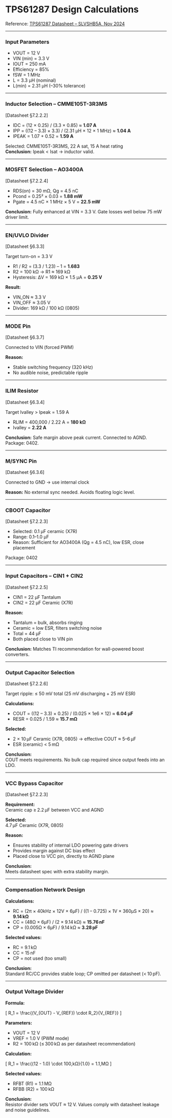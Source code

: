 # TPS61287 Design Calculations

Reference: [TPS61287 Datasheet – SLVSHB5A, Nov 2024](https://www.ti.com/lit/ds/symlink/tps61287.pdf)

---

### Input Parameters

- VOUT = 12 V  
- VIN (min) = 3.3 V  
- IOUT = 250 mA  
- Efficiency = 85%  
- fSW = 1 MHz  
- L = 3.3 µH (nominal)  
- L(min) = 2.31 µH (–30% tolerance)

---

### Inductor Selection – CMME105T-3R3MS  
[Datasheet §7.2.2.2]

- IDC = (12 × 0.25) / (3.3 × 0.85) ≈ **1.07 A**  
- IPP = ((12 – 3.3) × 3.3) / (2.31 µH × 12 × 1 MHz) ≈ **1.04 A**  
- IPEAK = 1.07 + 0.52 = **1.59 A**

Selected: CMME105T-3R3MS, 22 A sat, 15 A heat rating  
**Conclusion:** Ipeak < Isat → inductor valid.

---

### MOSFET Selection – AO3400A  
[Datasheet §7.2.2.4]

- RDS(on) = 30 mΩ, Qg = 4.5 nC  
- Pcond = 0.25² × 0.03 = **1.88 mW**  
- Pgate = 4.5 nC × 1 MHz × 5 V = **22.5 mW**

**Conclusion:** Fully enhanced at VIN = 3.3 V. Gate losses well below 75 mW driver limit.

---

### EN/UVLO Divider  
[Datasheet §6.3.3]

Target turn-on = 3.3 V  
- R1 / R2 = (3.3 / 1.23) – 1 = **1.683**  
- R2 = 100 kΩ → R1 ≈ 169 kΩ  
- Hysteresis: ΔV = 169 kΩ × 1.5 µA = **0.25 V**

**Result:**  
- VIN_ON ≈ 3.3 V  
- VIN_OFF ≈ 3.05 V  
- Divider: 169 kΩ / 100 kΩ (0805)

---

### MODE Pin  
[Datasheet §6.3.7]

Connected to VIN (forced PWM)

**Reason:**  
- Stable switching frequency (320 kHz)  
- No audible noise, predictable ripple

---

### ILIM Resistor  
[Datasheet §6.3.4]

Target Ivalley > Ipeak = 1.59 A  
- RLIM = 400,000 / 2.22 A = **180 kΩ**  
- Ivalley = **2.22 A**

**Conclusion:** Safe margin above peak current. Connected to AGND. Package: 0402.

---

### M/SYNC Pin  
[Datasheet §6.3.6]

Connected to GND → use internal clock

**Reason:** No external sync needed. Avoids floating logic level.

---

### CBOOT Capacitor  
[Datasheet §7.2.2.3]

- Selected: 0.1 µF ceramic (X7R)  
- Range: 0.1–1.0 µF  
- Reason: Sufficient for AO3400A (Qg = 4.5 nC), low ESR, close placement

Package: 0402

---

### Input Capacitors – CIN1 + CIN2  
[Datasheet §7.2.2.5]

- CIN1 = 22 µF Tantalum  
- CIN2 = 22 µF Ceramic (X7R)

**Reason:**  
- Tantalum = bulk, absorbs ringing  
- Ceramic = low ESR, filters switching noise  
- Total = 44 µF  
- Both placed close to VIN pin

**Conclusion:** Matches TI recommendation for wall-powered boost converters.

---

### Output Capacitor Selection  
[Datasheet §7.2.2.6]

Target ripple: ≤ 50 mV total (25 mV discharging + 25 mV ESR)

**Calculations:**

- COUT = ((12 – 3.3) × 0.25) / (0.025 × 1e6 × 12) ≈ **6.04 µF**
- RESR = 0.025 / 1.59 ≈ **15.7 mΩ**

**Selected:**

- 2 × 10 µF Ceramic (X7R, 0805) → effective COUT ≈ 5–6 µF
- ESR (ceramic) < 5 mΩ

**Conclusion:**  
COUT meets requirements. No bulk cap required since output feeds into an LDO.

---
### VCC Bypass Capacitor  
[Datasheet §7.2.2.3]

**Requirement:**  
Ceramic cap ≥ 2.2 µF between VCC and AGND

**Selected:**  
4.7 µF Ceramic (X7R, 0805)

**Reason:**  
- Ensures stability of internal LDO powering gate drivers  
- Provides margin against DC bias effect  
- Placed close to VCC pin, directly to AGND plane

**Conclusion:**  
Meets datasheet spec with extra stability margin.

---

### Compensation Network Design

**Calculations:**

- RC = (2π × 40kHz × 12V × 6µF) / ((1 – 0.725) × 1V × 360µS × 20) ≈ **9.14 kΩ**
- CC = (48Ω × 6µF) / (2 × 9.14 kΩ) ≈ **15.76 nF**
- CP = (0.005Ω × 6µF) / 9.14 kΩ ≈ **3.28 pF**

**Selected values:**
- RC = 9.1 kΩ  
- CC = 15 nF  
- CP = not used (too small)

**Conclusion:**  
Standard RC/CC provides stable loop; CP omitted per datasheet (< 10 pF).

---
### Output Voltage Divider

**Formula:**

\[
R_1 = \frac{(V_{OUT} - V_{REF}) \cdot R_2}{V_{REF}}
\]

**Parameters:**

- VOUT = 12 V  
- VREF = 1.0 V (PWM mode)  
- R2 = 100 kΩ (≤ 300 kΩ as per datasheet recommendation)

**Calculation:**

\[
R_1 = \frac{(12 - 1.0) \cdot 100\,kΩ}{1.0} = 1.1\,MΩ
\]

**Selected values:**

- RFBT (R1) = 1.1 MΩ  
- RFBB (R2) = 100 kΩ

**Conclusion:**  
Resistor divider sets VOUT ≈ 12 V. Values comply with datasheet leakage and noise guidelines.

